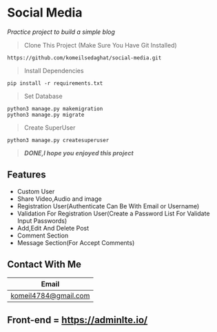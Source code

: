 # Social Media
_Practice project to build a simple blog_

> Clone This Project (Make Sure You Have Git Installed)
```
https://github.com/komeilsedaghat/social-media.git
```
>Install Dependencies
```
pip install -r requirements.txt
``` 
>Set Database
```
python3 manage.py makemigration
python3 manage.py migrate
```
>Create SuperUser 
```
python3 manage.py createsuperuser
```

>***DONE,I hope you enjoyed this project***

## Features
* Custom User
* Share Video,Audio and image
* Registration User(Authenticate Can Be With Email or Username)
* Validation For Registration User(Create a Password List For Validate Input Passwords)
* Add,Edit And Delete Post
* Comment Section
* Message Section(For Accept Comments)




## Contact With Me

Email|
-----|
komeil4784@gmail.com|


## Front-end = https://adminlte.io/